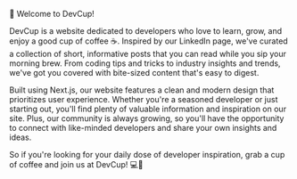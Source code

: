 👋 Welcome to DevCup!

DevCup is a website dedicated to developers who love to learn, grow, and enjoy a good cup of coffee ☕️. Inspired by our LinkedIn page, we've curated a collection of short, informative posts that you can read while you sip your morning brew. From coding tips and tricks to industry insights and trends, we've got you covered with bite-sized content that's easy to digest.

Built using Next.js, our website features a clean and modern design that prioritizes user experience. Whether you're a seasoned developer or just starting out, you'll find plenty of valuable information and inspiration on our site. Plus, our community is always growing, so you'll have the opportunity to connect with like-minded developers and share your own insights and ideas.

So if you're looking for your daily dose of developer inspiration, grab a cup of coffee and join us at DevCup! 💻🌟
